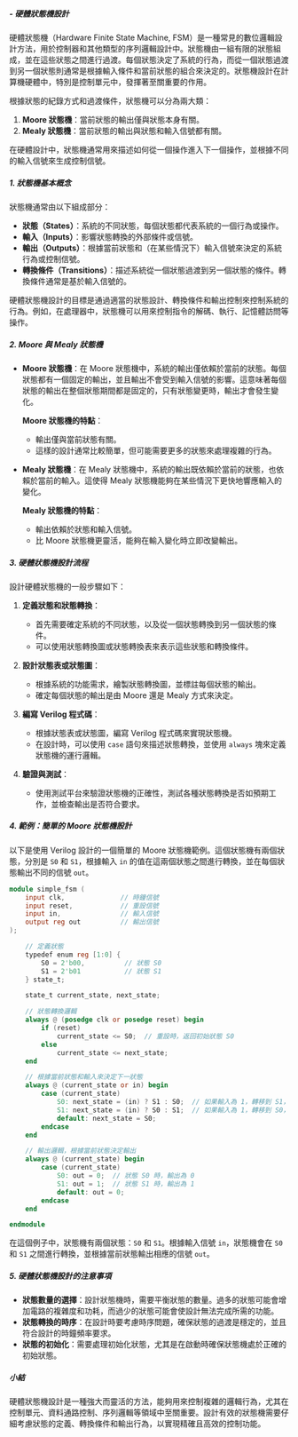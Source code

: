 
##### - **硬體狀態機設計**

硬體狀態機（Hardware Finite State Machine, FSM）是一種常見的數位邏輯設計方法，用於控制器和其他類型的序列邏輯設計中。狀態機由一組有限的狀態組成，並在這些狀態之間進行過渡。每個狀態決定了系統的行為，而從一個狀態過渡到另一個狀態則通常是根據輸入條件和當前狀態的組合來決定的。狀態機設計在計算機硬體中，特別是控制單元中，發揮著至關重要的作用。

根據狀態的紀錄方式和過渡條件，狀態機可以分為兩大類：
1. **Moore 狀態機**：當前狀態的輸出僅與狀態本身有關。
2. **Mealy 狀態機**：當前狀態的輸出與狀態和輸入信號都有關。

在硬體設計中，狀態機通常用來描述如何從一個操作進入下一個操作，並根據不同的輸入信號來生成控制信號。

##### 1. **狀態機基本概念**

狀態機通常由以下組成部分：
- **狀態（States）**：系統的不同狀態，每個狀態都代表系統的一個行為或操作。
- **輸入（Inputs）**：影響狀態轉換的外部條件或信號。
- **輸出（Outputs）**：根據當前狀態和（在某些情況下）輸入信號來決定的系統行為或控制信號。
- **轉換條件（Transitions）**：描述系統從一個狀態過渡到另一個狀態的條件。轉換條件通常是基於輸入信號的。

硬體狀態機設計的目標是通過適當的狀態設計、轉換條件和輸出控制來控制系統的行為。例如，在處理器中，狀態機可以用來控制指令的解碼、執行、記憶體訪問等操作。

##### 2. **Moore 與 Mealy 狀態機**

- **Moore 狀態機**：在 Moore 狀態機中，系統的輸出僅依賴於當前的狀態。每個狀態都有一個固定的輸出，並且輸出不會受到輸入信號的影響。這意味著每個狀態的輸出在整個狀態期間都是固定的，只有狀態變更時，輸出才會發生變化。

  **Moore 狀態機的特點**：
  - 輸出僅與當前狀態有關。
  - 這樣的設計通常比較簡單，但可能需要更多的狀態來處理複雜的行為。

- **Mealy 狀態機**：在 Mealy 狀態機中，系統的輸出既依賴於當前的狀態，也依賴於當前的輸入。這使得 Mealy 狀態機能夠在某些情況下更快地響應輸入的變化。

  **Mealy 狀態機的特點**：
  - 輸出依賴於狀態和輸入信號。
  - 比 Moore 狀態機更靈活，能夠在輸入變化時立即改變輸出。

##### 3. **硬體狀態機設計流程**

設計硬體狀態機的一般步驟如下：

1. **定義狀態和狀態轉換**：
   - 首先需要確定系統的不同狀態，以及從一個狀態轉換到另一個狀態的條件。
   - 可以使用狀態轉換圖或狀態轉換表來表示這些狀態和轉換條件。

2. **設計狀態表或狀態圖**：
   - 根據系統的功能需求，繪製狀態轉換圖，並標註每個狀態的輸出。
   - 確定每個狀態的輸出是由 Moore 還是 Mealy 方式來決定。

3. **編寫 Verilog 程式碼**：
   - 根據狀態表或狀態圖，編寫 Verilog 程式碼來實現狀態機。
   - 在設計時，可以使用 `case` 語句來描述狀態轉換，並使用 `always` 塊來定義狀態機的運行邏輯。

4. **驗證與測試**：
   - 使用測試平台來驗證狀態機的正確性，測試各種狀態轉換是否如預期工作，並檢查輸出是否符合要求。

##### 4. **範例：簡單的 Moore 狀態機設計**

以下是使用 Verilog 設計的一個簡單的 Moore 狀態機範例。這個狀態機有兩個狀態，分別是 `S0` 和 `S1`，根據輸入 `in` 的值在這兩個狀態之間進行轉換，並在每個狀態輸出不同的信號 `out`。

```verilog
module simple_fsm (
    input clk,              // 時鐘信號
    input reset,            // 重設信號
    input in,               // 輸入信號
    output reg out          // 輸出信號
);

    // 定義狀態
    typedef enum reg [1:0] {
        S0 = 2'b00,          // 狀態 S0
        S1 = 2'b01           // 狀態 S1
    } state_t;

    state_t current_state, next_state;

    // 狀態轉換邏輯
    always @ (posedge clk or posedge reset) begin
        if (reset)
            current_state <= S0;  // 重設時，返回初始狀態 S0
        else
            current_state <= next_state;
    end

    // 根據當前狀態和輸入來決定下一狀態
    always @ (current_state or in) begin
        case (current_state)
            S0: next_state = (in) ? S1 : S0;  // 如果輸入為 1，轉移到 S1，否則保持在 S0
            S1: next_state = (in) ? S0 : S1;  // 如果輸入為 1，轉移到 S0，否則保持在 S1
            default: next_state = S0;
        endcase
    end

    // 輸出邏輯，根據當前狀態決定輸出
    always @ (current_state) begin
        case (current_state)
            S0: out = 0;  // 狀態 S0 時，輸出為 0
            S1: out = 1;  // 狀態 S1 時，輸出為 1
            default: out = 0;
        endcase
    end

endmodule
```

在這個例子中，狀態機有兩個狀態：`S0` 和 `S1`。根據輸入信號 `in`，狀態機會在 `S0` 和 `S1` 之間進行轉換，並根據當前狀態輸出相應的信號 `out`。

##### 5. **硬體狀態機設計的注意事項**

- **狀態數量的選擇**：設計狀態機時，需要平衡狀態的數量。過多的狀態可能會增加電路的複雜度和功耗，而過少的狀態可能會使設計無法完成所需的功能。
- **狀態轉換的時序**：在設計時要考慮時序問題，確保狀態的過渡是穩定的，並且符合設計的時鐘頻率要求。
- **狀態的初始化**：需要處理初始化狀態，尤其是在啟動時確保狀態機處於正確的初始狀態。

##### 小結

硬體狀態機設計是一種強大而靈活的方法，能夠用來控制複雜的邏輯行為，尤其在控制單元、資料通路控制、序列邏輯等領域中至關重要。設計有效的狀態機需要仔細考慮狀態的定義、轉換條件和輸出行為，以實現精確且高效的控制功能。